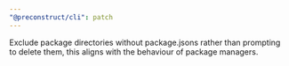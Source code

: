 ```yaml
---
"@preconstruct/cli": patch
---
```


Exclude package directories without package.jsons rather than prompting to delete them, this aligns with the behaviour of package managers.
